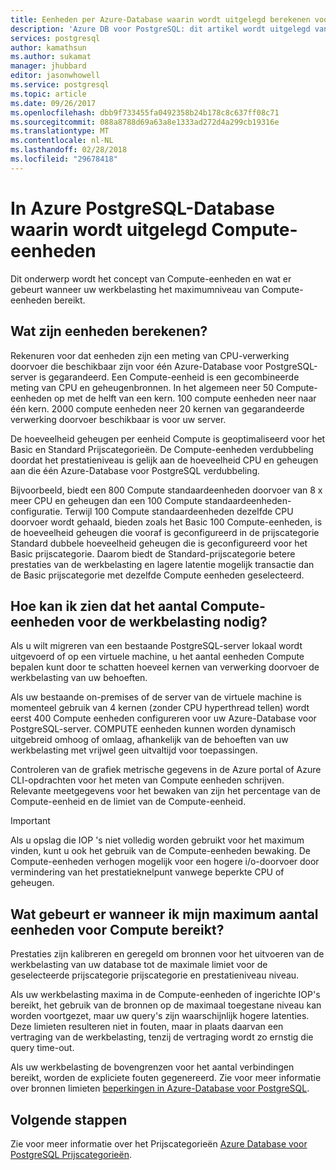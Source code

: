 ```yaml
---
title: Eenheden per Azure-Database waarin wordt uitgelegd berekenen voor PostgreSQL | Microsoft Docs
description: 'Azure DB voor PostgreSQL: dit artikel wordt uitgelegd van de concepten van Compute-eenheden en wat er gebeurt wanneer uw werkbelasting het maximum aantal eenheden voor Compute bereikt.'
services: postgresql
author: kamathsun
ms.author: sukamat
manager: jhubbard
editor: jasonwhowell
ms.service: postgresql
ms.topic: article
ms.date: 09/26/2017
ms.openlocfilehash: dbb9f733455fa0492358b24b178c8c637ff08c71
ms.sourcegitcommit: 088a8788d69a63a8e1333ad272d4a299cb19316e
ms.translationtype: MT
ms.contentlocale: nl-NL
ms.lasthandoff: 02/28/2018
ms.locfileid: "29678418"
---
```

# <a name="explaining-compute-units-in-azure-database-for-postgresql"></a>In Azure PostgreSQL-Database waarin wordt uitgelegd Compute-eenheden
Dit onderwerp wordt het concept van Compute-eenheden en wat er gebeurt wanneer uw werkbelasting het maximumniveau van Compute-eenheden bereikt.

## <a name="what-are-compute-units"></a>Wat zijn eenheden berekenen?
Rekenuren voor dat eenheden zijn een meting van CPU-verwerking doorvoer die beschikbaar zijn voor één Azure-Database voor PostgreSQL-server is gegarandeerd. Een Compute-eenheid is een gecombineerde meting van CPU en geheugenbronnen. In het algemeen neer 50 Compute-eenheden op met de helft van een kern. 100 compute eenheden neer naar één kern. 2000 compute eenheden neer 20 kernen van gegarandeerde verwerking doorvoer beschikbaar is voor uw server.

De hoeveelheid geheugen per eenheid Compute is geoptimaliseerd voor het Basic en Standard Prijscategorieën. De Compute-eenheden verdubbeling doordat het prestatieniveau is gelijk aan de hoeveelheid CPU en geheugen aan die één Azure-Database voor PostgreSQL verdubbeling.

Bijvoorbeeld, biedt een 800 Compute standaardeenheden doorvoer van 8 x meer CPU en geheugen dan een 100 Compute standaardeenheden-configuratie. Terwijl 100 Compute standaardeenheden dezelfde CPU doorvoer wordt gehaald, bieden zoals het Basic 100 Compute-eenheden, is de hoeveelheid geheugen die vooraf is geconfigureerd in de prijscategorie Standard dubbele hoeveelheid geheugen die is geconfigureerd voor het Basic prijscategorie. Daarom biedt de Standard-prijscategorie betere prestaties van de werkbelasting en lagere latentie mogelijk transactie dan de Basic prijscategorie met dezelfde Compute eenheden geselecteerd.

## <a name="how-can-i-determine-the-number-of-compute-units-needed-for-my-workload"></a>Hoe kan ik zien dat het aantal Compute-eenheden voor de werkbelasting nodig?
Als u wilt migreren van een bestaande PostgreSQL-server lokaal wordt uitgevoerd of op een virtuele machine, u het aantal eenheden Compute bepalen kunt door te schatten hoeveel kernen van verwerking doorvoer de werkbelasting van uw behoeften. 

Als uw bestaande on-premises of de server van de virtuele machine is momenteel gebruik van 4 kernen (zonder CPU hyperthread tellen) wordt eerst 400 Compute eenheden configureren voor uw Azure-Database voor PostgreSQL-server. COMPUTE eenheden kunnen worden dynamisch uitgebreid omhoog of omlaag, afhankelijk van de behoeften van uw werkbelasting met vrijwel geen uitvaltijd voor toepassingen. 

Controleren van de grafiek metrische gegevens in de Azure portal of Azure CLI-opdrachten voor het meten van Compute eenheden schrijven. Relevante meetgegevens voor het bewaken van zijn het percentage van de Compute-eenheid en de limiet van de Compute-eenheid.

>[!IMPORTANT]
> Als u opslag die IOP 's niet volledig worden gebruikt voor het maximum vinden, kunt u ook het gebruik van de Compute-eenheden bewaking. De Compute-eenheden verhogen mogelijk voor een hogere i/o-doorvoer door vermindering van het prestatieknelpunt vanwege beperkte CPU of geheugen.

## <a name="what-happens-when-i-hit-my-maximum-compute-units"></a>Wat gebeurt er wanneer ik mijn maximum aantal eenheden voor Compute bereikt?
Prestaties zijn kalibreren en geregeld om bronnen voor het uitvoeren van de werkbelasting van uw database tot de maximale limiet voor de geselecteerde prijscategorie prijscategorie en prestatieniveau niveau. 

Als uw werkbelasting maxima in de Compute-eenheden of ingerichte IOP's bereikt, het gebruik van de bronnen op de maximaal toegestane niveau kan worden voortgezet, maar uw query's zijn waarschijnlijk hogere latenties. Deze limieten resulteren niet in fouten, maar in plaats daarvan een vertraging van de werkbelasting, tenzij de vertraging wordt zo ernstig die query time-out. 

Als uw werkbelasting de bovengrenzen voor het aantal verbindingen bereikt, worden de expliciete fouten gegenereerd. Zie voor meer informatie over bronnen limieten [beperkingen in Azure-Database voor PostgreSQL](concepts-limits.md).

## <a name="next-steps"></a>Volgende stappen
Zie voor meer informatie over het Prijscategorieën [Azure Database voor PostgreSQL Prijscategorieën](./concepts-service-tiers.md).
